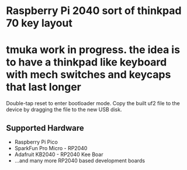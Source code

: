 # Raspberry Pi 2040 sort of thinkpad 70 key layout

# tmuka work in progress. the idea is to have a thinkpad like keyboard with mech switches and keycaps that last longer

Double-tap reset to enter bootloader mode. Copy the built uf2 file to the device by dragging the file to the new USB disk.

## Supported Hardware

* Raspberry Pi Pico
* SparkFun Pro Micro - RP2040
* Adafruit KB2040 - RP2040 Kee Boar
* ...and many more RP2040 based development boards
